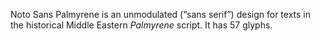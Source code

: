 Noto Sans Palmyrene is an unmodulated (“sans serif”) design for texts in the historical Middle Eastern _Palmyrene_ script. It has 57 glyphs.